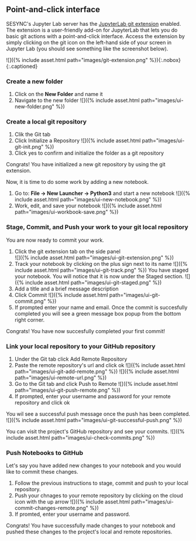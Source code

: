 ---
---

## Point-and-click interface

SESYNC's Jupyter Lab server has the [JupyterLab git extension](https://github.com/jupyterlab/jupyterlab-git#readme) enabled. The extension is a user-friendly add-on for JupyterLab that lets you do basic git actions with a point-and-click interface. Access the extension by simply clicking on the git icon on the left-hand side of your screen in Jupyter Lab (you should see something like the screenshot below).

![]({% include asset.html path="images/git-extension.png" %}){:.nobox}
{:.captioned}

### Create a new folder

1. Click on the **New Folder** and name it
2. Navigate to the new folder 
![]({% include asset.html path="images/ui-new-folder.png" %})

### Create a local git repository
1. Clik the Git tab
2. Click Initialize a Repository
![]({% include asset.html path="images/ui-git-init.png" %})
3. Click yes to confirm and initialize the folder as a git repository

Congrats! You have initialized a new git repository by using the git extension.

Now, it is time to do some work by adding a new notebook. 
1. Go to: **File -> New Launcher -> Python3** and start a new notebook
![]({% include asset.html path="images/ui-new-notebook.png" %})
2. Work, edit, and save your notebook
![]({% include asset.html path="images/ui-workbook-save.png" %})

### Stage, Commit, and Push your work to your git local repository
You are now ready to commit your work.

1. Click the git extension tab on the side panel  
![]({% include asset.html path="images/ui-git-extension.png" %})
2. Track your notebook by clicking on the plus sign next to its name
![]({% include asset.html path="images/ui-git-track.png" %})
You have staged your notebook. You will notice that it is now under the Staged section. 
![]({% include asset.html path="images/ui-git-staged.png" %})
4. Add a title and a brief message description
5. Click Commit
![]({% include asset.html path="images/ui-git-commit.png" %})
6. If prompted enter your name and email. Once the commit is succesfully completed you will see a green message box popup from the bottom right corner. 

Congrats! You have now succesfully completed your first commit!

### Link your local repository to your GitHub repository
1. Under the Git tab click Add Remote Repository
2. Paste the remote repository's url and click ok
![]({% include asset.html path="images/ui-git-add-remote.png" %})
![]({% include asset.html path="images/ui-remote-url.png" %})
3. Go to the Git tab and click Push to Remote
![]({% include asset.html path="images/ui-git-push-remote.png" %})
4. If prompted, enter your username and password for your remote repository and click ok

You wil see a successful push message once the push has been completed.
![]({% include asset.html path="images/ui-git-successful-push.png" %})

You can visit the project's GitHub repository and see your commits. 
![]({% include asset.html path="images/ui-check-commits.png" %})

### Push Notebooks to GitHub
Let's say you have added new changes to your notebook and you would like to commit these changes.

1. Follow the previous instructions to stage, commit and push to your local repository.
2. Push your chnages to your remote repository by clicking on the cloud icon with the up arrow
![]({% include asset.html path="images/ui-commit-changes-remote.png" %})
3. If promted, enter your username and password.

Congrats! You have successfully made changes to your notebook and pushed these changes to the project's local and remote repositories.






